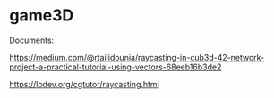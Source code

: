# game3D

Documents:

https://medium.com/@rtailidounia/raycasting-in-cub3d-42-network-project-a-practical-tutorial-using-vectors-68eeb16b3de2

https://lodev.org/cgtutor/raycasting.html







